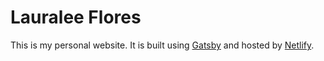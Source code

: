 # Lauralee Flores

This is my personal website. It is built using [Gatsby](https://www.gatsbyjs.org) and hosted by [Netlify](https://www.netlify.com/).